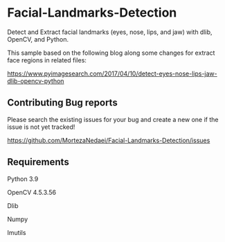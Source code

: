 # Facial-Landmarks-Detection

Detect and Extract facial landmarks (eyes, nose, lips, and jaw) with dlib, OpenCV, and Python.

This sample based on the following blog along some changes for extract face regions in related files:

https://www.pyimagesearch.com/2017/04/10/detect-eyes-nose-lips-jaw-dlib-opencv-python

## Contributing Bug reports
Please search the existing issues for your bug and create a new one if the issue is not yet tracked!

https://github.com/MortezaNedaei/Facial-Landmarks-Detection/issues

## Requirements

Python 3.9

OpenCV 4.5.3.56

Dlib

Numpy

Imutils
